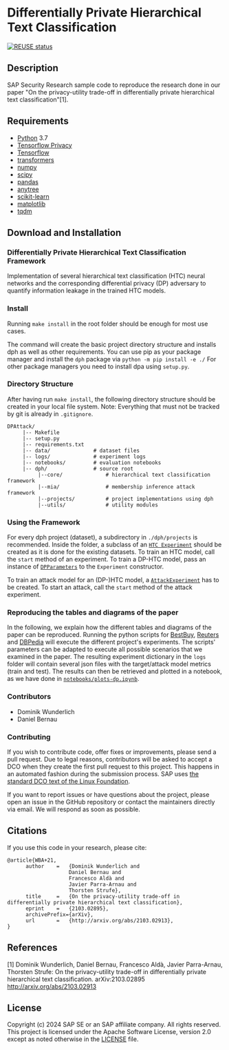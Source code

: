 # Differentially Private Hierarchical Text Classification

[![REUSE status](https://api.reuse.software/badge/github.com/SAP-samples/security-research-dp-hierarchical-text)](https://api.reuse.software/info/github.com/SAP-samples/security-research-dp-hierarchical-text)

## Description

SAP Security Research sample code to reproduce the research done in our paper "On the privacy-utility trade-off in
differentially private hierarchical text classification"[1].

## Requirements

- [Python](https://www.python.org/) 3.7
- [Tensorflow Privacy](https://github.com/tensorflow/privacy)
- [Tensorflow](https://github.com/tensorflow)
- [transformers](https://github.com/huggingface/transformers/)
- [numpy](https://numpy.org/)
- [scipy](https://scipy.org/)
- [pandas](https://pandas.pydata.org/)
- [anytree](https://anytree.readthedocs.io/)
- [scikit-learn](https://scikit-learn.org/)
- [matplotlib](https://matplotlib.org/)
- [tqdm](https://tqdm.github.io/)

## Download and Installation

### Differentially Private Hierarchical Text Classification Framework

Implementation of several hierarchical text classification (HTC) neural networks
and the corresponding differential privacy (DP) adversary to quantify information leakage in the trained HTC models.

### Install

Running `make install` in the root folder should be enough for most use cases.

The command will create the basic project directory structure and installs dph as well as other requirements.
You can use pip as your package manager and install the `dph` package via `python -m pip install -e ./`
For other package managers you need to install dpa using `setup.py`.

### Directory Structure

After having run `make install`, the following directory structure should be created in your local 
file system. Note: Everything that must not be tracked by git is already in `.gitignore`.

```
DPAttack/
     |-- Makefile
     |-- setup.py
     |-- requirements.txt
     |-- data/              # dataset files
     |-- logs/		        # experiment logs 
     |-- notebooks/         # evaluation notebooks
     |-- dph/			    # source root
          |--core/	            # hierarchical text classification framework
          |--mia/	            # membership inference attack framework
          |--projects/	        # project implementations using dph
          |--utils/             # utility modules

```

### Using the Framework

For every dph project (dataset), a subdirectory in `./dph/projects` is recommended.
Inside the folder, a subclass of an [`HTC Experiment`](dph/core/experiment.py) should be created as it is done for the existing datasets.
To train an HTC model, call the `start` method of an experiment.
To train a DP-HTC model, pass an instance of [`DPParameters`](dph/core/parameters/parameters.py) to the `Experiment` constructor.

To train an attack model for an (DP-)HTC model, a [`AttackExperiment`](dph/mia/mia_experiment.py) has to be created.
To start an attack, call the `start` method of the attack experiment.

### Reproducing the tables and diagrams of the paper

In the following, we explain how the different tables and diagrams of the paper can be reproduced. 
Running the python scripts for [BestBuy], [Reuters] and [DBPedia] will execute the different project's experiments.
The scripts' parameters can be adapted to execute all possible scenarios that we examined in the paper. 
The resulting experiment dictionary in the `logs` folder will contain several json files with the target/attack model metrics (train and test).
The results can then be retrieved and plotted in a notebook, as we have done in [`notebooks/plots-dp.ipynb`](notebooks/plots-dp.ipynb).

[BestBuy]: dph/projects/bestbuy/mia/experiment.py
[Reuters]: dph/projects/reuters/mia/experiment.py
[DBPedia]: dph/projects/dbpedia/mia/experiment.py

### Contributors

- Dominik Wunderlich
- Daniel Bernau

### Contributing

If you wish to contribute code, offer fixes or improvements, please send a pull request. Due to legal reasons, contributors will be asked to accept a DCO when they create the first pull request to this project. This happens in an automated fashion during the submission process. SAP uses [the standard DCO text of the Linux Foundation](https://developercertificate.org/).

If you want to report issues or have questions about the project, please open an issue in the GitHub repository or contact the maintainers directly via email. We will respond as soon as possible.

## Citations
If you use this code in your research, please cite:

```
@article{WBA+21,
      author    =   {Dominik Wunderlich and 
                    Daniel Bernau and 
                    Francesco Aldà and 
                    Javier Parra-Arnau and 
                    Thorsten Strufe},
      title     =   {On the privacy-utility trade-off in differentially private hierarchical text classification}, 
      eprint    =   {2103.02895},
      archivePrefix={arXiv},
      url       =   {http://arxiv.org/abs/2103.02913},
}
```

## References
[1] Dominik Wunderlich, Daniel Bernau, Francesco Aldà, Javier Parra-Arnau, Thorsten Strufe:
On the privacy-utility trade-off in differentially private hierarchical text classification.
arXiv:2103.02895
http://arxiv.org/abs/2103.02913

## License

Copyright (c) 2024 SAP SE or an SAP affiliate company. All rights reserved. This project is licensed under the Apache
Software License, version 2.0 except as noted otherwise in the [LICENSE](LICENSES/Apache-2.0.txt) file.
